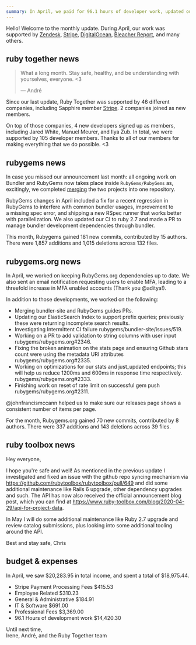 ```yaml
---
summary: In April, we paid for 96.1 hours of developer work, updated our CI to ruby 2.7, and completed several updates and optimizations for Ruby Gems and RubyGems.org.
---
```


Hello! Welcome to the monthly update. During April, our work was supported by  [Zendesk](https://www.zendesk.com), [Stripe](https://stripe.com), [DigitalOcean](https://www.digitalocean.com), [Bleacher Report](http://www.bleacherreport.com), and many others.

## ruby together news

> What a long month. Stay safe, healthy, and be understanding with yourselves, everyone. <3
>
> &mdash; André

Since our last update, Ruby Together was supported by 46 different companies, including Sapphire member [Stripe](https://stripe.com). 2 companies joined as new members.


On top of those companies, 4 new developers signed up as members, including Jared White, Manuel Meurer, and Ilya Zub. In total, we were supported by 105 developer members. Thanks to all of our members for making everything that we do possible. &lt;3

## rubygems news 

In case you missed our announcement last month: all ongoing work on Bundler and RubyGems now takes place inside `RubyGems/RubyGems` as, excitingly, we completed [merging](https://rubytogether.org/news/2020-04-02-March-2020-monthly-update#bundler.news) the two projects into one repository. 

RubyGems changes in April included a fix for a recent regression in RubyGems to interfere with common bundler usages, improvement to a missing spec error, and shipping a new RSpec runner that works better with parallelization. We also updated our CI to ruby 2.7 and made a PR to manage bundler development dependencies through bundler.

This month, Rubygems gained 181 new commits, contributed by 15 authors. There were 1,857 additions and 1,015 deletions across 132 files.

## rubygems.org news

In April, we worked on keeping RubyGems.org dependencies up to date. We also sent an email notification requesting users to enable MFA, leading to a threefold increase in MFA enabled accounts (Thank you @aditya!).

In addition to those developments, we worked on the following:

* Merging bundler-site and RubyGems guides PRs.
* Updating our ElasticSearch Index to support prefix queries; previously these were returning incomplete search results.
* Investigating Intermittent CI failure rubygems/bundler-site/issues/519.
* Working on a PR to add validation to string columns with user input rubygems/rubygems.org#2346.
* Fixing the broken animation on the stats page and ensuring Github stars count were using the metadata URI attributes rubygems/rubygems.org#2335.
* Working on optimizations for our stats and just_updated endpoints; this will help us reduce 1200ms and 600ms in response time respectively. rubygems/rubygems.org#2333.
* Finishing work on reset of rate limit on successful gem push rubygems/rubygems.org#2311.

@johnfrancismccann helped us to make sure our releases page shows a consistent number of items per page.

For the month, Rubygems.org gained 70 new commits, contributed by 8 authors. There were 337 additions and 143 deletions across 39 files.


## ruby toolbox news

Hey everyone,

I hope you're safe and well! As mentioned in the previous update I investigated and fixed an issue with the github repo syncing mechanism via https://github.com/rubytoolbox/rubytoolbox/pull/649 and did some additional maintenance like Rails 6 upgrade, other dependency upgrades and such. The API has now also received the official announcement blog post, which you can find at https://www.ruby-toolbox.com/blog/2020-04-29/api-for-project-data. 

In May I will do some additional maintenance like Ruby 2.7 upgrade and review catalog submissions, plus looking into some additional tooling around the API.

Best and stay safe,
Chris

## budget &amp; expenses


In April, we saw $20,283.95 in total income, and spent a total of $18,975.44.

* Stripe Payment Processing Fees $415.53  
* Employee Related $310.23  
* General & Administrative $184.91  
* IT & Software $691.00  
* Professional Fees	$3,369.00
* 96.1 Hours of development work  $14,420.30  


Until next time,<br>
Irene, André, and the Ruby Together team
